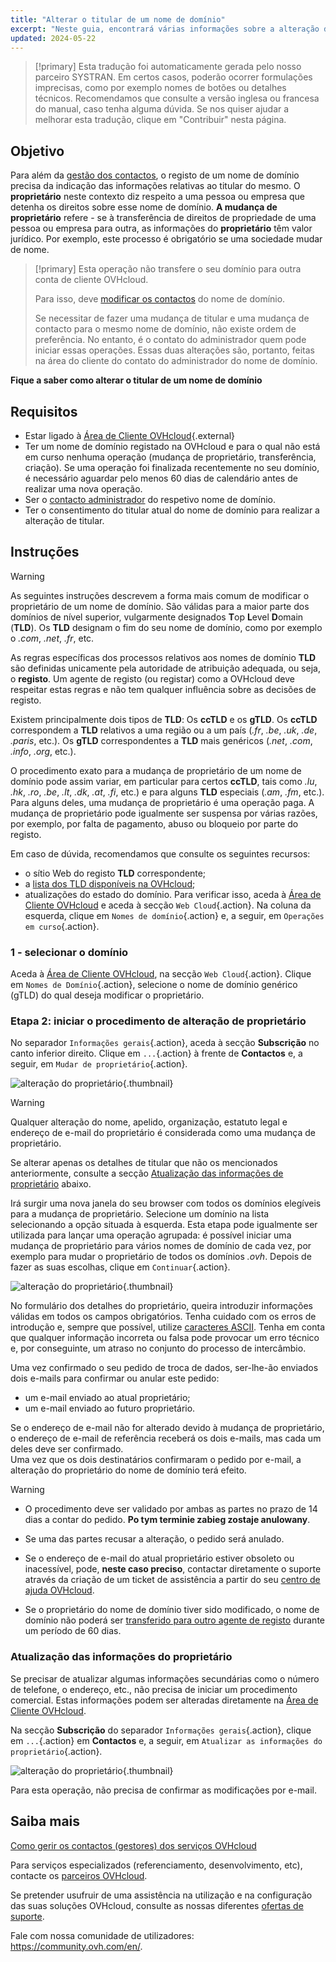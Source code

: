```yaml
---
title: "Alterar o titular de um nome de domínio"
excerpt: "Neste guia, encontrará várias informações sobre a alteração de titular de um nome de domínio."
updated: 2024-05-22
---
```


> [!primary]
> Esta tradução foi automaticamente gerada pelo nosso parceiro SYSTRAN. Em certos casos, poderão ocorrer formulações imprecisas, como por exemplo nomes de botões ou detalhes técnicos. Recomendamos que consulte a versão inglesa ou francesa do manual, caso tenha alguma dúvida. Se nos quiser ajudar a melhorar esta tradução, clique em "Contribuir" nesta página.
>

## Objetivo

Para além da [gestão dos contactos](/pages/account_and_service_management/account_information/managing_contacts), o registo de um nome de domínio precisa da indicação das informações relativas ao titular do mesmo. O **proprietário** neste contexto diz respeito a uma pessoa ou empresa que detenha os direitos sobre esse nome de domínio. **A mudança de proprietário** refere - se à transferência de direitos de propriedade de uma pessoa ou empresa para outra, as informações do **proprietário** têm valor jurídico. Por exemplo, este processo é obrigatório se uma sociedade mudar de nome.

> [!primary]
>Esta operação não transfere o seu domínio para outra conta de cliente OVHcloud.
>
>Para isso, deve [modificar os contactos](/pages/account_and_service_management/account_information/managing_contacts) do nome de domínio.
>
> Se necessitar de fazer uma mudança de titular e uma mudança de contacto para o mesmo nome de domínio, não existe ordem de preferência. No entanto, é o contato do administrador quem pode iniciar essas operações. Essas duas alterações são, portanto, feitas na área do cliente do contato do administrador do nome de domínio.

**Fique a saber como alterar o titular de um nome de domínio**

## Requisitos

- Estar ligado à [Área de Cliente OVHcloud](/links/manager){.external}
- Ter um nome de domínio registado na OVHcloud e para o qual não está em curso nenhuma operação (mudança de proprietário, transferência, criação). Se uma operação foi finalizada recentemente no seu domínio, é necessário aguardar pelo menos 60 dias de calendário antes de realizar uma nova operação.
- Ser o [contacto administrador](/pages/account_and_service_management/account_information/managing_contacts) do respetivo nome de domínio.
- Ter o consentimento do titular atual do nome de domínio para realizar a alteração de titular.

## Instruções

> [!warning]
>
> As seguintes instruções descrevem a forma mais comum de modificar o proprietário de um nome de domínio. São válidas para a maior parte dos domínios de nível superior, vulgarmente designados **T**op **L**evel **D**omain (**TLD**). 
>Os **TLD** designam o fim do seu nome de domínio, como por exemplo o *.com*, *.net*, *.fr*, etc.
>
> As regras específicas dos processos relativos aos nomes de domínio **TLD** são definidas unicamente pela autoridade de atribuição adequada, ou seja, o **registo**. Um agente de registo (ou registar) como a OVHcloud deve respeitar estas regras e não tem qualquer influência sobre as decisões de registo.
>
> Existem principalmente dois tipos de **TLD**: Os **ccTLD** e os **gTLD**. Os **ccTLD** correspondem a **TLD** relativos a uma região ou a um país (*.fr*, *.be*, *.uk*, *.de*, *.paris*, etc.). Os **gTLD** correspondentes a **TLD** mais genéricos (*.net*, *.com*, *.info*, *.org*, etc.).
>
> O procedimento exato para a mudança de proprietário de um nome de domínio pode assim variar, em particular para certos **ccTLD**, tais como *.lu*, *.hk*, *.ro*, *.be*, *.lt*, *.dk*, *.at*, *.fi*, etc.) e para alguns **TLD** especiais (*.am*, *.fm*, etc.). Para alguns deles, uma mudança de proprietário é uma operação paga. A mudança de proprietário pode igualmente ser suspensa por várias razões, por exemplo, por falta de pagamento, abuso ou bloqueio por parte do registo. 
>
> Em caso de dúvida, recomendamos que consulte os seguintes recursos:
>
> - o sítio Web do registo **TLD** correspondente;
> - a [lista dos TLD disponíveis na OVHcloud](/links/web/domains-tld);
> - atualizações do estado do domínio. Para verificar isso, aceda à [Área de Cliente OVHcloud](/links/manager) e aceda à secção `Web Cloud`{.action}. Na coluna da esquerda, clique em `Nomes de domínio`{.action} e, a seguir, em `Operações em curso`{.action}.
>

### 1 - selecionar o domínio

Aceda à [Área de Cliente OVHcloud](/links/manager), na secção `Web Cloud`{.action}. Clique em `Nomes de Domínio`{.action}, selecione o nome de domínio genérico (gTLD) do qual deseja modificar o proprietário.

### Etapa 2: iniciar o procedimento de alteração de proprietário

No separador `Informações gerais`{.action}, aceda à secção **Subscrição** no canto inferior direito. Clique em `...`{.action} à frente de **Contactos** e, a seguir, em `Mudar de proprietário`{.action}.

![alteração do proprietário](images/change-domain-name-holder.png){.thumbnail}

> [!warning]
>
> Qualquer alteração do nome, apelido, organização, estatuto legal e endereço de e-mail do proprietário é considerada como uma mudança de proprietário.
>
> Se alterar apenas os detalhes de titular que não os mencionados anteriormente, consulte a secção [Atualização das informações de proprietário](#updateownerinformation) abaixo.
>

Irá surgir uma nova janela do seu browser com todos os domínios elegíveis para a mudança de proprietário. Selecione um domínio na lista selecionando a opção situada à esquerda. Esta etapa pode igualmente ser utilizada para lançar uma operação agrupada: é possível iniciar uma mudança de proprietário para vários nomes de domínio de cada vez, por exemplo para mudar o proprietário de todos os domínios *.ovh*. Depois de fazer as suas escolhas, clique em `Continuar`{.action}.

![alteração do proprietário](images/available-domains.png){.thumbnail}

No formulário dos detalhes do proprietário, queira introduzir informações válidas em todos os campos obrigatórios. Tenha cuidado com os erros de introdução e, sempre que possível, utilize [caracteres ASCII](http://facweb.cs.depaul.edu/sjost/it212/documents/ascii-pr.htm). Tenha em conta que qualquer informação incorreta ou falsa pode provocar um erro técnico e, por conseguinte, um atraso no conjunto do processo de intercâmbio.

Uma vez confirmado o seu pedido de troca de dados, ser-lhe-ão enviados dois e-mails para confirmar ou anular este pedido:

- um e-mail enviado ao atual proprietário;
- um e-mail enviado ao futuro proprietário.

Se o endereço de e-mail não for alterado devido à mudança de proprietário, o endereço de e-mail de referência receberá os dois e-mails, mas cada um deles deve ser confirmado.
<br>Uma vez que os dois destinatários confirmaram o pedido por e-mail, a alteração do proprietário do nome de domínio terá efeito.

> [!warning]
>
> - O procedimento deve ser validado por ambas as partes no prazo de 14 dias a contar do pedido. **Po tym terminie zabieg zostaje anulowany**.
>
> - Se uma das partes recusar a alteração, o pedido será anulado.
>
> - Se o endereço de e-mail do atual proprietário estiver obsoleto ou inacessível, pode, **neste caso preciso**, contactar diretamente o suporte através da criação de um ticket de assistência a partir do seu [centro de ajuda OVHcloud](https://help.ovhcloud.com/csm?id=csm_get_help).
>
> - Se o proprietário do nome de domínio tiver sido modificado, o nome de domínio não poderá ser [transferido para outro agente de registo](/pages/web_cloud/domains/transfer_outgoing_domain) durante um período de 60 dias.

### Atualização das informações do proprietário <a name="updateownerinformation"></a>

Se precisar de atualizar algumas informações secundárias como o número de telefone, o endereço, etc., não precisa de iniciar um procedimento comercial. Estas informações podem ser alteradas diretamente na [Área de Cliente OVHcloud](/links/manager).

Na secção **Subscrição** do separador `Informações gerais`{.action}, clique em `...`{.action} em **Contactos** e, a seguir, em `Atualizar as informações do proprietário`{.action}.

![alteração do proprietário](images/refresh-owner-information.png){.thumbnail}

Para esta operação, não precisa de confirmar as modificações por e-mail.

## Saiba mais

[Como gerir os contactos (gestores) dos serviços OVHcloud](/pages/account_and_service_management/account_information/managing_contacts)

Para serviços especializados (referenciamento, desenvolvimento, etc), contacte os [parceiros OVHcloud](/links/partner).

Se pretender usufruir de uma assistência na utilização e na configuração das suas soluções OVHcloud, consulte as nossas diferentes [ofertas de suporte](/links/support).

Fale com nossa comunidade de utilizadores: <https://community.ovh.com/en/>. 
